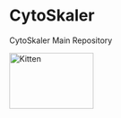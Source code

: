 # CytoSkaler
CytoSkaler Main Repository

<img src="https://octodex.github.com/images/yaktocat.png" alt="Kitten"
	title="A cute kitten" width="150" height="100" />
